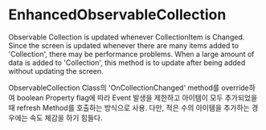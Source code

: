 # EnhancedObservableCollection

Observable Collection is updated whenever CollectionItem is Changed.
Since the screen is updated whenever there are many items added to 'Collection', there may be performance problems.
When a large amount of data is added to 'Collection', this method is to update after being added without updating the screen.

ObservableCollection Class의 'OnCollectionChanged' method를 override하여 
boolean Property flag에 따라 Event 발생을 제한하고 아이템이 모두 추가되었을 때 refresh Method를 호출하는 방식으로 사용.
다만, 적은 수의 아이템을 추가하는 경우에는 속도 체감을 하기 힘들다.
